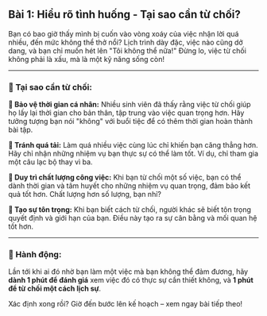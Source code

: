## Bài 1: Hiểu rõ tình huống - Tại sao cần từ chối?

Bạn có bao giờ thấy mình bị cuốn vào vòng xoáy của việc nhận lời quá nhiều, đến mức không thể thở nổi? Lịch trình dày đặc, việc nào cũng dở dang, và bạn chỉ muốn hét lên "Tôi không thể nữa!" Đừng lo, việc từ chối không phải là xấu, mà là một kỹ năng sống còn!

---

### 📌 Tại sao cần từ chối:

**🔹 Bảo vệ thời gian cá nhân:**
Nhiều sinh viên đã thấy rằng việc từ chối giúp họ lấy lại thời gian cho bản thân, tập trung vào việc quan trọng hơn. Hãy tưởng tượng bạn nói "không" với buổi tiệc để có thêm thời gian hoàn thành bài tập.

**🔹 Tránh quá tải:**
Làm quá nhiều việc cùng lúc chỉ khiến bạn căng thẳng hơn. Hãy chỉ nhận những nhiệm vụ bạn thực sự có thể làm tốt. Ví dụ, chỉ tham gia một câu lạc bộ thay vì ba.

**🔹 Duy trì chất lượng công việc:**
Khi bạn từ chối một số việc, bạn có thể dành thời gian và tâm huyết cho những nhiệm vụ quan trọng, đảm bảo kết quả tốt hơn. Chất lượng hơn số lượng, bạn nhỉ?

**🔹 Tạo sự tôn trọng:**
Khi bạn biết cách từ chối, người khác sẽ biết tôn trọng quyết định và giới hạn của bạn. Điều này tạo ra sự cân bằng và mối quan hệ tốt hơn.

---

### 🚀 Hành động:

Lần tới khi ai đó nhờ bạn làm một việc mà bạn không thể đảm đương, hãy **dành 1 phút để đánh giá** xem việc đó có thực sự cần thiết không, và **1 phút để từ chối một cách lịch sự**.

Xác định xong rồi? Giờ đến bước lên kế hoạch – xem ngay bài tiếp theo!